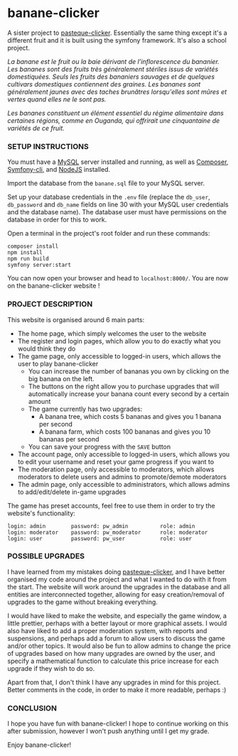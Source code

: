 # banane-clicker

A sister project to [pasteque-clicker](https://www.github.com/17maiga/pasteque-clicker).
Essentially the same thing except it's a different fruit and it is built using the symfony framework. It's also a school project.

*La banane est le fruit ou la baie dérivant de l’inflorescence du bananier. Les bananes sont des fruits très généralement stériles issus de variétés domestiquées. Seuls les fruits des bananiers sauvages et de quelques cultivars domestiques contiennent des graines. Les bananes sont généralement jaunes avec des taches brunâtres lorsqu'elles sont mûres et vertes quand elles ne le sont pas.*

*Les bananes constituent un élément essentiel du régime alimentaire dans certaines régions, comme en Ouganda, qui offrirait une cinquantaine de variétés de ce fruit.*


### SETUP INSTRUCTIONS

You must have a [MySQL](https://www.mysql.com/fr/downloads/) server installed and running, as well as [Composer](https://getcomposer.org/download/), [Symfony-cli](https://symfony.com/download), and [NodeJS](https://nodejs.dev/) installed.

Import the database from the `banane.sql` file to your MySQL server.

Set up your database credentials in the `.env` file (replace the `db_user`, `db_password` and `db_name` fields on line 30 with your MySQL user credentials and the database name). The database user must have permissions on the database in order for this to work.

Open a terminal in the project's root folder and run these commands:

```
composer install
npm install
npm run build
symfony server:start
```
You can now open your browser and head to `localhost:8000/`. You are now on the banane-clicker website !

### PROJECT DESCRIPTION

This website is organised around 6 main parts:
- The home page, which simply welcomes the user to the website
- The register and login pages, which allow you to do exactly what you would think they do
- The game page, only accessible to logged-in users, which allows the user to play banane-clicker
  - You can increase the number of bananas you own by clicking on the big banana on the left.
  - The buttons on the right allow you to purchase upgrades that will automatically increase your banana count every second by a certain amount
  - The game currently has two upgrades:
    - A banana tree, which costs 5 bananas and gives you 1 banana per second
    - A banana farm, which costs 100 bananas and gives you 10 bananas per second
  - You can save your progress with the `SAVE` button
- The account page, only accessible to logged-in users, which allows you to edit your username and reset your game progress if you want to
- The moderation page, only accessible to moderators, which allows moderators to delete users and admins to promote/demote moderators
- The admin page, only accessible to administrators, which allows admins to add/edit/delete in-game upgrades

The game has preset accounts, feel free to use them in order to try the website's functionality:
```
login: admin        password: pw_admin          role: admin
login: moderator    password: pw_moderator      role: moderator
login: user         password: pw_user           role: user
```

### POSSIBLE UPGRADES

I have learned from my mistakes doing [pasteque-clicker](https://www.github.com/17maiga/pasteque-clicker), and I have better organised my code around the project and what I wanted to do with it from the start.
The website will work around the upgrades in the database and all entities are interconnected together, allowing for easy creation/removal of upgrades to the game without breaking everything.

I would have liked to make the website, and especially the game window, a little prettier, perhaps with a better layout or more graphical assets. 
I would also have liked to add a proper moderation system, with reports and suspensions, and perhaps add a forum to allow users to discuss the game and/or other topics.
It would also be fun to allow admins to change the price of upgrades based on how many upgrades are owned by the user, and specify a mathematical function to calculate this price increase for each upgrade if they wish to do so.

Apart from that, I don't think I have any upgrades in mind for this project.
Better comments in the code, in order to make it more readable, perhaps :)

### CONCLUSION

I hope you have fun with banane-clicker! I hope to continue working on this after submission, however I won't push anything until I get my grade.

Enjoy banane-clicker!